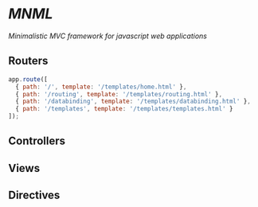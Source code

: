 # _MNML_

_Minimalistic MVC framework for javascript web applications_

## Routers
  ```javascript
  app.route([
    { path: '/', template: '/templates/home.html' },
    { path: '/routing', template: '/templates/routing.html' },
    { path: '/databinding', template: '/templates/databinding.html' },
    { path: '/templates', template: '/templates/templates.html' }
  ]);
  ```

## Controllers

## Views

## Directives